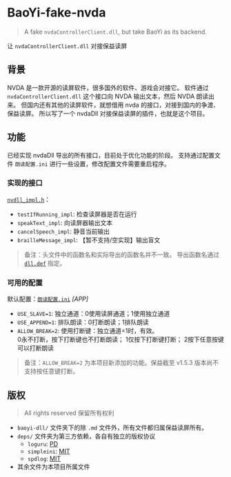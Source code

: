 # BaoYi-fake-nvda

> A fake `nvdaControllerClient.dll`, but take BaoYi as its backend. 

让 `nvdaControllerClient.dll` 对接保益读屏


## 背景

NVDA 是一款开源的读屏软件，很多国外的软件、游戏会对接它。
软件通过 `nvdaControllerClient.dll` 这个接口向 NVDA 输出文本，然后 NVDA 朗读出来。
但国内还有其他的读屏软件，就想借用 nvda 的接口，对接到国内的争渡、保益读屏。
所以写了一个 nvdaDll 对接保益读屏的插件，也就是这个项目。

## 功能

已经实现 nvdaDll 导出的所有接口，目前处于优化功能的阶段。
支持通过配置文件 `朗读配置.ini` 进行一些设置，修改配置文件需要重启程序。

### 实现的接口
[`nvdll_impl.h`](nvdll_impl.h)：
- `testIfRunning_impl`: 检查读屏器是否在运行
- `speakText_impl`: 向读屏器输出文本
- `cancelSpeech_impl`: 静音当前输出
- `brailleMessage_impl`: 【暂不支持/空实现】输出盲文

> 备注：头文件中的函数名和实际导出的函数名并不一致。
> 导出函数名通过 [`dll.def`](dll.def) 指定。

### 可用的配置
默认配置：[`朗读配置.ini`](朗读配置.ini)
*[APP]*
- `USE_SLAVE=1`: 独立通道：0使用读屏通道；1使用独立通道
- `USE_APPEND=1`: 排队朗读：0打断朗读；1排队朗读
- `ALLOW_BREAK=2`: 使用打断键：独立通道=1时，有效。  
    0永不打断，按下打断键也不打断朗读；
    1仅按下打断键打断；
    2按下任意按键可以打断朗读

> 备注：`ALLOW_BREAK=2` 为本项目新添加的功能。保益截至 v1.5.3 版本尚不支持按任意键打断。


## 版权
> All rights reserved
> 保留所有权利

- `baoyi-dll/` 文件夹下的除 `.md` 文件外，所有文件都归属保益读屏所有。
- `deps/` 文件夹为第三方依赖，各自有独立的版权协议
    - `loguru`: [PD](deps/loguru/loguru.hpp)
    - `simpleini`: [MIT](deps/simpleini/LICENCE.txt)
    - `spdlog`: [MIT](deps/spdlog/LICENSE)
- 其余文件为本项目所属文件
